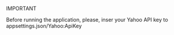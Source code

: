 IMPORTANT

Before running the application, please, inser your Yahoo API key to appsettings.json/Yahoo:ApiKey